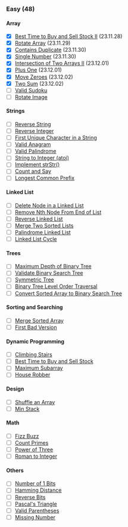 ### Easy (48)
#### Array
- [x] [Best Time to Buy and Sell Stock II](https://leetcode.com/problems/best-time-to-buy-and-sell-stock-ii/) (23.11.28)
- [x] [Rotate Array](https://leetcode.com/problems/rotate-array/) (23.11.29)
- [x] [Contains Duplicate](https://leetcode.com/problems/contains-duplicate/) (23.11.30)
- [x] [Single Number](https://leetcode.com/problems/single-number/) (23.11.30)
- [x] [Intersection of Two Arrays II](https://leetcode.com/problems/intersection-of-two-arrays-ii/) (23.12.01)
- [x] [Plus One](https://leetcode.com/problems/plus-one/) (23.12.01)
- [x] [Move Zeroes](https://leetcode.com/problems/move-zeroes/) (23.12.02)
- [x] [Two Sum](https://leetcode.com/problems/two-sum/) (23.12.02)
- [ ] [Valid Sudoku](https://leetcode.com/problems/valid-sudoku/)
- [ ] [Rotate Image](https://leetcode.com/problems/rotate-image/)
#### Strings
- [ ] [Reverse String](https://leetcode.com/problems/reverse-string/)
- [ ] [Reverse Integer](https://leetcode.com/problems/reverse-integer/)
- [ ] [First Unique Character in a String](https://leetcode.com/problems/first-unique-character-in-a-string/)
- [ ] [Valid Anagram](https://leetcode.com/problems/valid-anagram/)
- [ ] [Valid Palindrome](https://leetcode.com/problems/valid-palindrome/)
- [ ] [String to Integer (atoi)](https://leetcode.com/problems/string-to-integer-atoi/)
- [ ] [Implement strStr()](https://leetcode.com/problems/find-the-index-of-the-first-occurrence-in-a-string/)
- [ ] [Count and Say](https://leetcode.com/problems/count-and-say/)
- [ ] [Longest Common Prefix](https://leetcode.com/problems/longest-common-prefix/)
#### Linked List
- [ ] [Delete Node in a Linked List](https://leetcode.com/problems/delete-node-in-a-linked-list/)
- [ ] [Remove Nth Node From End of List](https://leetcode.com/problems/remove-nth-node-from-end-of-list/)
- [ ] [Reverse Linked List](https://leetcode.com/problems/reverse-linked-list/)
- [ ] [Merge Two Sorted Lists](https://leetcode.com/problems/merge-two-sorted-lists/)
- [ ] [Palindrome Linked List](https://leetcode.com/problems/palindrome-linked-list/)
- [ ] [Linked List Cycle](https://leetcode.com/problems/linked-list-cycle/)
#### Trees
- [ ] [Maximum Depth of Binary Tree](https://leetcode.com/problems/maximum-depth-of-binary-tree/)
- [ ] [Validate Binary Search Tree](https://leetcode.com/problems/validate-binary-search-tree/)
- [ ] [Symmetric Tree](https://leetcode.com/problems/symmetric-tree/)
- [ ] [Binary Tree Level Order Traversal](https://leetcode.com/problems/binary-tree-level-order-traversal/)
- [ ] [Convert Sorted Array to Binary Search Tree](https://leetcode.com/problems/convert-sorted-array-to-binary-search-tree/)
#### Sorting and Searching
- [ ] [Merge Sorted Array](https://leetcode.com/problems/merge-sorted-array/)
- [ ] [First Bad Version](https://leetcode.com/problems/first-bad-version/)
#### Dynamic Programming
- [ ] [Climbing Stairs](https://leetcode.com/problems/climbing-stairs/)
- [ ] [Best Time to Buy and Sell Stock](https://leetcode.com/problems/best-time-to-buy-and-sell-stock/)
- [ ] [Maximum Subarray](https://leetcode.com/problems/maximum-subarray/)
- [ ] [House Robber](https://leetcode.com/problems/house-robber/)
#### Design
- [ ] [Shuffle an Array](https://leetcode.com/problems/shuffle-an-array/)
- [ ] [Min Stack](https://leetcode.com/problems/min-stack/)
#### Math
- [ ] [Fizz Buzz](https://leetcode.com/problems/fizz-buzz/)
- [ ] [Count Primes](https://leetcode.com/problems/count-primes/)
- [ ] [Power of Three](https://leetcode.com/problems/power-of-three/)
- [ ] [Roman to Integer](https://leetcode.com/problems/roman-to-integer/)
#### Others
- [ ] [Number of 1 Bits](https://leetcode.com/problems/number-of-1-bits/)
- [ ] [Hamming Distance](https://leetcode.com/problems/hamming-distance/)
- [ ] [Reverse Bits](https://leetcode.com/problems/reverse-bits/)
- [ ] [Pascal's Triangle](https://leetcode.com/problems/pascals-triangle/)
- [ ] [Valid Parentheses](https://leetcode.com/problems/valid-parentheses/)
- [ ] [Missing Number](https://leetcode.com/problems/missing-number/)

